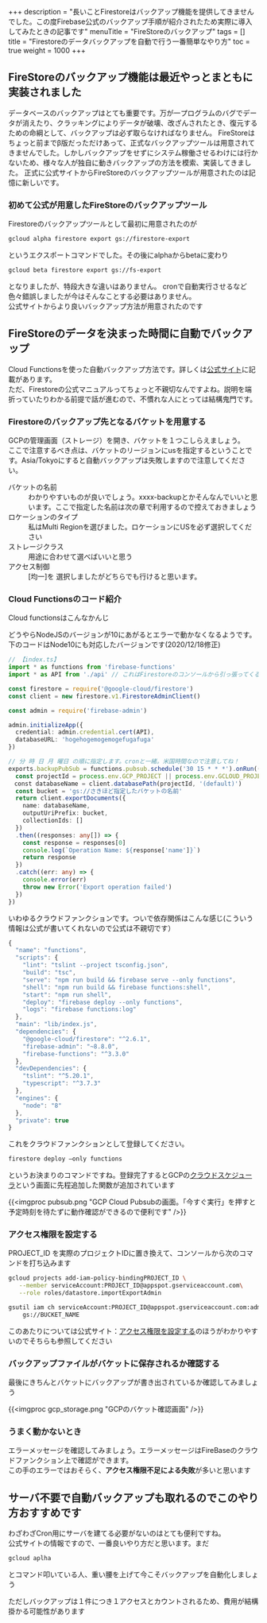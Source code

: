 +++
description = "長いことFirestoreはバックアップ機能を提供してきませんでした。この度Firebase公式のバックアップ手順が紹介されたため実際に導入してみたときの記事です"
menuTitle = "FireStoreのバックアップ"
tags = []
title = "Firestoreのデータバックアップを自動で行う一番簡単なやり方"
toc = true
weight = 1000
+++


## FireStoreのバックアップ機能は最近やっとまともに実装されました

データベースのバックアップはとても重要です。万が一プログラムのバグでデータが消えたり、クラッキングによりデータが破壊、改ざんされたとき、復元するための命綱として、バックアップは必ず取らなければなりません。
FireStoreはちょっと前までβ版だっただけあって、正式なバックアップツールは用意されてきませんでした。しかしバックアップをせずにシステム稼働させるわけには行かないため、様々な人が独自に動きバックアップの方法を模索、実装してきました。
正式に公式サイトからFireStoreのバックアップツールが用意されたのは記憶に新しいです。

### 初めて公式が用意したFireStoreのバックアップツール

Firestoreのバックアップツールとして最初に用意されたのが

```bash
gcloud alpha firestore export gs://firestore-export
```

というエクスポートコマンドでした。その後にalphaからbetaに変わり

```bash
gcloud beta firestore export gs://fs-export
```

となりましたが、特段大きな違いはありません。 cronで自動実行させるなど色々錯誤しましたが今はそんなことする必要はありません。  
公式サイトからより良いバックアップ方法が用意されたのです

## FireStoreのデータを決まった時間に自動でバックアップ

Cloud Functionsを使った自動バックアップ方法です。詳しくは[公式サイト](https://firebase.google.com/docs/firestore/solutions/schedule-export?hl=ja)に記載があります。  
ただ、Firestoreの公式マニュアルってちょっと不親切なんですよね。説明を端折っていたりわかる前提で話が進むので、不慣れな人にとっては結構鬼門です。

### Firestoreのバックアップ先となるバケットを用意する

GCPの管理画面（ストレージ）を開き、バケットを１つこしらえましょう。  
ここで注意するべき点は、バケットのリージョンにusを指定するということです。Asia/Tokyoにすると自動バックアップは失敗しますので注意してください。

<dl>
  <dt>バケットの名前</dt>
  <dd>わかりやすいものが良いでしょう。xxxx-backupとかそんなんでいいと思います。ここで指定した名前は次の章で利用するので控えておきましょう</dd>
  <dt>ロケーションのタイプ</dt>
  <dd>私はMulti Regionを選びました。ロケーションにUSを必ず選択してください</dd>
  <dt>ストレージクラス</dt>
  <dd>用途に合わせて選べばいいと思う</dd>
  <dt>アクセス制御</dt>
  <dd>[均一]を 選択しましたがどちらでも行けると思います。</dd>
</dl>

### Cloud Functionsのコード紹介

Cloud functionsはこんなかんじ

<Alice>どうやらNodeJSのバージョンが10にあがるとエラーで動かなくなるようです。下のコードはNode10にも対応したバージョンです(2020/12/18修正)</Alice>

```typescript
// 【index.ts】
import * as functions from 'firebase-functions'
import * as API from './api' // これはFirestoreのコンソールから引っ張ってくる情報です

const firestore = require('@google-cloud/firestore')
const client = new firestore.v1.FirestoreAdminClient()

const admin = require('firebase-admin')

admin.initializeApp({
  credential: admin.credential.cert(API),
  databaseURL: 'hogehogemogemogefugafuga'
})

// 分 時 日 月 曜日 の順に指定します。cronと一緒。米国時間なので注意してね！
exports.backupPubSub = functions.pubsub.schedule('30 15 * * *').onRun((context) => {
  const projectId = process.env.GCP_PROJECT || process.env.GCLOUD_PROJECT
　const databaseName = client.databasePath(projectId, '(default)')
  const bucket = 'gs://さきほど指定したバケットの名前'
  return client.exportDocuments({
    name: databaseName,
    outputUriPrefix: bucket,
    collectionIds: []
  })
  .then((responses: any[]) => {
    const response = responses[0]
    console.log(`Operation Name: ${response['name']}`)
    return response
  })
  .catch((err: any) => {
    console.error(err)
    throw new Error('Export operation failed')
  })
})
```

いわゆるクラウドファンクションです。ついで依存関係はこんな感じ(こういう情報は公式が書いてくれないので公式は不親切です）

```javascript
{
  "name": "functions",
  "scripts": {
    "lint": "tslint --project tsconfig.json",
    "build": "tsc",
    "serve": "npm run build && firebase serve --only functions",
    "shell": "npm run build && firebase functions:shell",
    "start": "npm run shell",
    "deploy": "firebase deploy --only functions",
    "logs": "firebase functions:log"
  },
  "main": "lib/index.js",
  "dependencies": {
    "@google-cloud/firestore": "^2.6.1",
    "firebase-admin": "~8.8.0",
    "firebase-functions": "^3.3.0"
  },
  "devDependencies": {
    "tslint": "^5.20.1",
    "typescript": "^3.7.3"
  },
  "engines": {
    "node": "8"
  },
  "private": true
}
```

これをクラウドファンクションとして登録してください。

```bash
firestore deploy –only functions
```

というお決まりのコマンドですね。登録完了するとGCPの[クラウドスケジューラ](https://cloud.google.com/scheduler/?hl=ja)という画面に先程追加した関数が追加されています

{{<imgproc pubsub.png "GCP Cloud Pubsubの画面。「今すぐ実行」を押すと予定時刻を待たずに動作確認ができるので便利です" />}}

### アクセス権限を設定する

PROJECT_ID を実際のプロジェクトIDに置き換えて、コンソールから次のコマンドを打ち込みます

```bash
gcloud projects add-iam-policy-bindingPROJECT_ID \
   --member serviceAccount:PROJECT_ID@appspot.gserviceaccount.com\
   --role roles/datastore.importExportAdmin
```

```bash
gsutil iam ch serviceAccount:PROJECT_ID@appspot.gserviceaccount.com:admin\
    gs://BUCKET_NAME
```

このあたりについては公式サイト：[アクセス権限を設定する](https://firebase.google.com/docs/firestore/solutions/schedule-export?hl=ja#configure_access_permissions)のほうがわかりやすいのでそちらも参照してください

### バックアップファイルがバケットに保存されるか確認する

最後にきちんとバケットにバックアップが書き出されているか確認してみましょう

{{<imgproc gcp_storage.png "GCPのバケット確認画面" />}}

### うまく動かないとき

エラーメッセージを確認してみましょう。エラーメッセージはFireBaseのクラウドファンクション上で確認ができます。  
この手のエラーではおそらく、**アクセス権限不足による失敗**が多いと思います

## サーバ不要で自動バックアップも取れるのでこのやり方おすすめです

わざわざCron用にサーバを建てる必要がないのはとても便利ですね。  
公式サイトの情報ですので、一番良いやり方だと思います。まだ

```bash
gcloud aplha
```

とコマンド叩いている人、重い腰を上げて今こそバックアップを自動化しましょう

<Alice>ただしバックアップは１件につき１アクセスとカウントされるため、費用が結構掛かる可能性があります</Alice>
